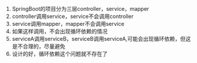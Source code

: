 1. SpringBoot的项目分为三层controller，service，mapper
2. controller调用service，service不会调用controller
3. service调用mapper，mapper不会调用service
4. 如果这样调用，不会出现循环依赖的情况
5. serviceA调用serviceB，serviceB调用serviceA,可能会出现循环依赖，但这是不合理的，尽量避免
6. 设计的好，循环依赖这个问题就不存在了